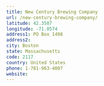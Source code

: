 ```yaml
---
title: New Century Brewing Company
url: /new-century-brewing-company/
latitude: 42.3587
longitude: -71.0574
address1: PO Box 1498
address2: 
city: Boston
state: Massachusetts
code: 2117
country: United States
phone: 1-781-963-4007
website: 
---
```


